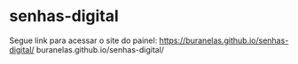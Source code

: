 # senhas-digital
Segue link para acessar o site do painel:
https://buranelas.github.io/senhas-digital/
buranelas.github.io/senhas-digital/


